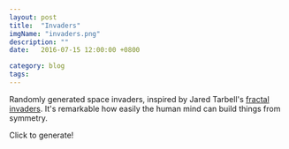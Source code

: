 ```yaml
---
layout: post
title:  "Invaders"
imgName: "invaders.png"
description: ""
date:   2016-07-15 12:00:00 +0800

category: blog
tags: 
---
```


Randomly generated space invaders, inspired by Jared Tarbell's [fractal invaders](http://www.levitated.net/daily/levInvaderFractal.html). It's remarkable how easily the human mind can build things from symmetry.

Click to generate!

<script src="/js/processing.min.js"></script>
<canvas data-processing-sources="/spaceinvaders.pde"></canvas>
